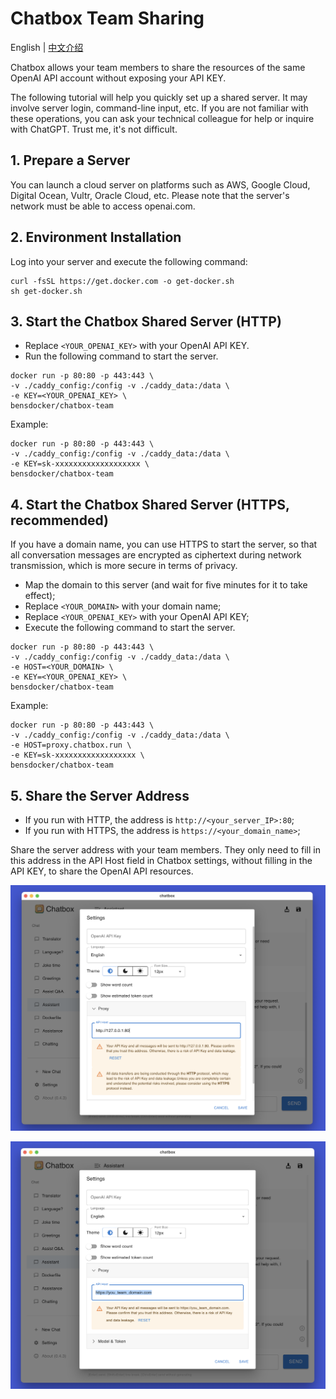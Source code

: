 # Chatbox Team Sharing

English | [中文介绍](./README-CN.md)

Chatbox allows your team members to share the resources of the same OpenAI API account without exposing your API KEY.

The following tutorial will help you quickly set up a shared server. It may involve server login, command-line input, etc. If you are not familiar with these operations, you can ask your technical colleague for help or inquire with ChatGPT. Trust me, it's not difficult.

## 1. Prepare a Server

You can launch a cloud server on platforms such as AWS, Google Cloud, Digital Ocean, Vultr, Oracle Cloud, etc. Please note that the server's network must be able to access openai.com.

## 2. Environment Installation

Log into your server and execute the following command:

```shell
curl -fsSL https://get.docker.com -o get-docker.sh
sh get-docker.sh
```

## 3. Start the Chatbox Shared Server (HTTP)

- Replace `<YOUR_OPENAI_KEY>` with your OpenAI API KEY.
- Run the following command to start the server.

```shell
docker run -p 80:80 -p 443:443 \
-v ./caddy_config:/config -v ./caddy_data:/data \
-e KEY=<YOUR_OPENAI_KEY> \
bensdocker/chatbox-team 
```

Example:

```
docker run -p 80:80 -p 443:443 \
-v ./caddy_config:/config -v ./caddy_data:/data \
-e KEY=sk-xxxxxxxxxxxxxxxxxxx \
bensdocker/chatbox-team 
```

## 4. Start the Chatbox Shared Server (HTTPS, recommended)

If you have a domain name, you can use HTTPS to start the server, so that all conversation messages are encrypted as ciphertext during network transmission, which is more secure in terms of privacy.

- Map the domain to this server (and wait for five minutes for it to take effect);
- Replace `<YOUR_DOMAIN>` with your domain name;
- Replace `<YOUR_OPENAI_KEY>` with your OpenAI API KEY;
- Execute the following command to start the server.

```shell
docker run -p 80:80 -p 443:443 \
-v ./caddy_config:/config -v ./caddy_data:/data \
-e HOST=<YOUR_DOMAIN> \
-e KEY=<YOUR_OPENAI_KEY> \
bensdocker/chatbox-team 
```

Example:

```
docker run -p 80:80 -p 443:443 \
-v ./caddy_config:/config -v ./caddy_data:/data \
-e HOST=proxy.chatbox.run \
-e KEY=sk-xxxxxxxxxxxxxxxxxx \
bensdocker/chatbox-team 
```

## 5. Share the Server Address

- If you run with HTTP, the address is `http://<your_server_IP>:80`;
- If you run with HTTPS, the address is `https://<your_domain_name>`;

Share the server address with your team members. They only need to fill in this address in the API Host field in Chatbox settings, without filling in the API KEY, to share the OpenAI API resources.

![](./demo_http.png)

![](./demo_https.png)
